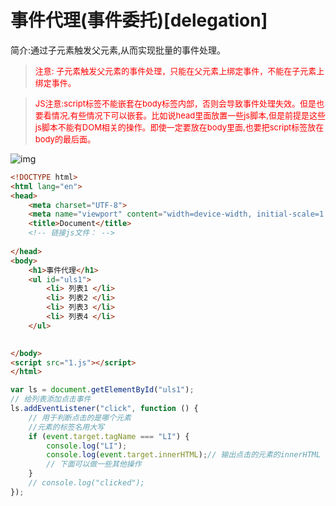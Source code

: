 

# 事件代理(事件委托)[delegation]
简介:通过子元素触发父元素,从而实现批量的事件处理。

><font color=red size=2>注意: 子元素触发父元素的事件处理，只能在父元素上绑定事件，不能在子元素上绑定事件。</font>

><font color=red size=2>JS注意:script标签不能嵌套在body标签内部，否则会导致事件处理失效。但是也要看情况,有些情况下可以嵌套。比如说head里面放置一些js脚本,但是前提是这些js脚本不能有DOM相关的操作。即使一定要放在body里面,也要把script标签放在body的最后面。</font>

![img](\img\1.jpg)

```html
<!DOCTYPE html>
<html lang="en">
<head>
    <meta charset="UTF-8">
    <meta name="viewport" content="width=device-width, initial-scale=1.0">
    <title>Document</title>
    <!-- 链接js文件： -->
    
</head>
<body>
    <h1>事件代理</h1>
    <ul id="uls1">
        <li> 列表1 </li>
        <li> 列表2 </li>
        <li> 列表3 </li>
        <li> 列表4 </li>
    </ul>

    
</body>
<script src="1.js"></script>
</html>
```

```javascript
var ls = document.getElementById("uls1");
// 给列表添加点击事件
ls.addEventListener("click", function () {
    // 用于判断点击的是哪个元素
    //元素的标签名用大写
    if (event.target.tagName === "LI") {
        console.log("LI");
        console.log(event.target.innerHTML);// 输出点击的元素的innerHTML
        // 下面可以做一些其他操作
    }
    // console.log("clicked");
});
```